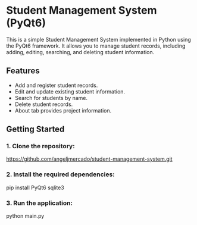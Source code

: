 # Student Management System (PyQt6)

This is a simple Student Management System implemented in Python using the PyQt6 framework. It allows you to manage student records, including adding, editing, searching, and deleting student information.

## Features

- Add and register student records.
- Edit and update existing student information.
- Search for students by name.
- Delete student records.
- About tab provides project information.

## Getting Started

### 1. Clone the repository:
https://github.com/angeljmercado/student-management-system.git

### 2. Install the required dependencies:
pip install PyQt6 sqlite3

### 3. Run the application:
python main.py
